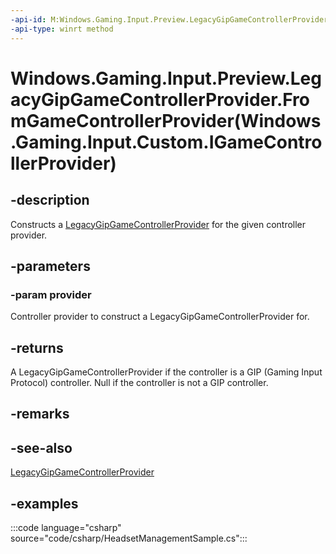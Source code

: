 ```yaml
---
-api-id: M:Windows.Gaming.Input.Preview.LegacyGipGameControllerProvider.FromGameControllerProvider(Windows.Gaming.Input.Custom.IGameControllerProvider)
-api-type: winrt method
---
```


# Windows.Gaming.Input.Preview.LegacyGipGameControllerProvider.FromGameControllerProvider(Windows.Gaming.Input.Custom.IGameControllerProvider)

<!--
public static Windows.Gaming.Input.Preview.LegacyGipGameControllerProvider FromGameControllerProvider (Windows.Gaming.Input.Custom.IGameControllerProvider provider);
-->

## -description

Constructs a [LegacyGipGameControllerProvider](legacygipgamecontrollerprovider.md) for the given controller provider.

## -parameters

### -param provider

Controller provider to construct a LegacyGipGameControllerProvider for.

## -returns

A LegacyGipGameControllerProvider if the controller is a GIP (Gaming Input Protocol) controller. Null if the controller is not a GIP controller.

## -remarks

## -see-also

[LegacyGipGameControllerProvider](legacygipgamecontrollerprovider.md)

## -examples

:::code language="csharp" source="code/csharp/HeadsetManagementSample.cs":::
